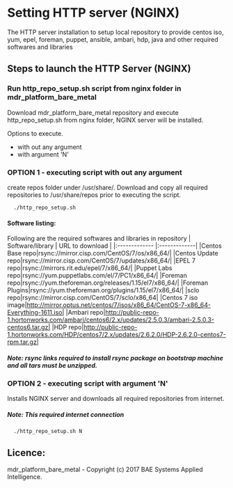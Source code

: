 # Setting HTTP server (NGINX)

  The HTTP server installation to setup local repository to provide centos iso, yum, epel, foreman, puppet, ansible, ambari, hdp, java and other required softwares and libraries 

## Steps to launch the HTTP Server (NGINX)

### Run http_repo_setup.sh script from nginx folder in mdr_platform_bare_metal
   Download mdr_platform_bare_metal repository and execute http_repo_setup.sh from nginx folder, NGINX server will be installed. 
   
   Options to execute.
   *  with out any argument
   *  with argument 'N'

   
### OPTION 1 - executing script with out any argument

   create repos folder under /usr/share/. Download and copy all required repositories to /usr/share/repos prior to executing the script.
   
   
  ```
    ./http_repo_setup.sh
  ```
#### Software listing:
Following are the required softwares and libraries in repository
| Software/library       |  URL to download           |
|:------------- |:-------------|
|Centos Base repo|rsync://mirror.cisp.com/CentOS/7/os/x86_64/|
|Centos Update repo|rsync://mirror.cisp.com/CentOS/7/updates/x86_64/|
|EPEL 7 repo|rsync://mirrors.rit.edu/epel/7/x86_64/|
|Puppet Labs repo|rsync://yum.puppetlabs.com/el/7/PC1/x86_64/|
|Foreman repo|rsync://yum.theforeman.org/releases/1.15/el7/x86_64/|
|Foreman Plugins|rsync://yum.theforeman.org/plugins/1.15/el7/x86_64/|
|sclo repo|rsync://mirror.cisp.com/CentOS/7/sclo/x86_64|
|Centos 7 iso image|http://mirror.optus.net/centos/7/isos/x86_64/CentOS-7-x86_64-Everything-1611.iso|
|Ambari repo|http://public-repo-1.hortonworks.com/ambari/centos6/2.x/updates/2.5.0.3/ambari-2.5.0.3-centos6.tar.gz|
|HDP repo|http://public-repo-1.hortonworks.com/HDP/centos7/2.x/updates/2.6.2.0/HDP-2.6.2.0-centos7-rpm.tar.gz|

##### Note: rsync links required to install rsync package on bootstrap machine and all tars must be unzipped.

### OPTION 2 - executing script with argument 'N'
Installs NGINX server and downloads all required repositories from internet.

##### Note: This required internet connection
  ```
    ./http_repo_setup.sh N
  ```
  
## Licence:
mdr_platform_bare_metal  - Copyright (c) 2017 BAE Systems Applied Intelligence.
